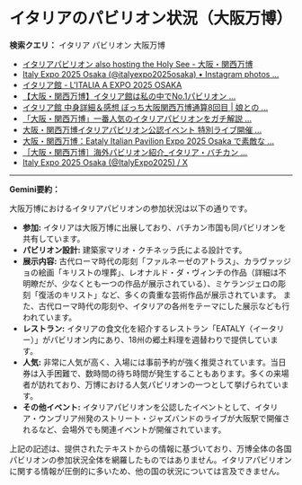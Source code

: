 # イタリアのパビリオン状況（大阪万博）

**検索クエリ：** イタリア パビリオン 大阪万博

- [イタリアパビリオン also hosting the Holy See - 大阪・関西万博](https://www.expo2025.or.jp/official-participant/italy/)
- [Italy Expo 2025 Osaka (@italyexpo2025osaka) • Instagram photos ...](https://www.instagram.com/italyexpo2025osaka/?hl=ja)
- [イタリア館 - L'ITALIA A EXPO 2025 OSAKA](https://www.italyexpo2025osaka.it/ja/itariaguan)
- [【大阪・関西万博】イタリア館は私の中でNo.1パビリオン ...](https://yukonosuke.com/entry/osaka_banpaku_italy)
- [イタリア館 中身詳細＆感想 ぼっち大阪関西万博通算8回目 | 娘との ...](https://ameblo.jp/wakochi0316/entry-12905719318.html)
- [「大阪・関西万博」一番人気のイタリアパビリオンをガチ解説 ...](https://lovewalker.jp/elem/000/004/268/4268276/)
- [大阪・関西万博イタリアパビリオン公認イベント 特別ライブ開催 ...](https://prtimes.jp/main/html/rd/p/000000009.000099144.html)
- [大阪・関西万博：Eataly Italian Pavilion Expo 2025 Osaka で素敵な ...](https://eataly.co.jp/blogs/news/2025041002)
- [［大阪・関西万博］海外パビリオン紹介_イタリア・バチカン ...](https://mag.tecture.jp/culture/20250604-128331/)
- [Italy Expo 2025 Osaka (@ItalyExpo2025) / X](https://x.com/italyexpo2025)


---

**Gemini要約：**

大阪万博におけるイタリアパビリオンの参加状況は以下の通りです。

* **参加:** イタリアは大阪万博に出展しており、バチカン市国も同パビリオンを共有しています。
* **パビリオン設計:** 建築家マリオ・クチネッラ氏による設計です。
* **展示内容:**  古代ローマ時代の彫刻「ファルネーゼのアトラス」、カラヴァッジョの絵画「キリストの埋葬」、レオナルド・ダ・ヴィンチの作品（詳細は不明瞭だが、少なくとも一つの作品が展示されている）、ミケランジェロの彫刻「復活のキリスト」など、多くの貴重な芸術作品が展示されています。  また、古代ローマ時代の彫刻や、イタリアの各州をテーマにした展示なども行われています。
* **レストラン:** イタリアの食文化を紹介するレストラン「EATALY（イータリー）」がパビリオン内にあり、18州の郷土料理を週替わりで提供しています。
* **人気:**  非常に人気が高く、入場には事前予約が強く推奨されています。当日券は入手困難で、数時間の待ち時間が発生することもあります。多くの来場者が訪れており、万博における人気パビリオンの一つとして挙げられています。
* **その他イベント:** イタリアパビリオンを公認したイベントとして、イタリア・ウンブリア州発のストリート・ジャズバンドのライブが大阪駅で開催されるなど、会場外でも関連イベントが開催されています。


上記の記述は、提供されたテキストからの情報に基づいており、万博全体の各国パビリオンの参加状況全体を網羅したものではありません。イタリアパビリオンに関する情報が圧倒的に多いため、他の国の状況については言及できません。

